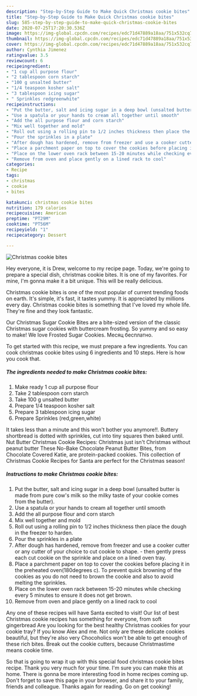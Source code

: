 ```yaml
---
description: "Step-by-Step Guide to Make Quick Christmas cookie bites"
title: "Step-by-Step Guide to Make Quick Christmas cookie bites"
slug: 585-step-by-step-guide-to-make-quick-christmas-cookie-bites
date: 2020-07-25T17:20:30.536Z
image: https://img-global.cpcdn.com/recipes/edc71d47889a18aa/751x532cq70/christmas-cookie-bites-recipe-main-photo.jpg
thumbnail: https://img-global.cpcdn.com/recipes/edc71d47889a18aa/751x532cq70/christmas-cookie-bites-recipe-main-photo.jpg
cover: https://img-global.cpcdn.com/recipes/edc71d47889a18aa/751x532cq70/christmas-cookie-bites-recipe-main-photo.jpg
author: Cynthia Jimenez
ratingvalue: 3.5
reviewcount: 6
recipeingredient:
- "1 cup all purpose flour"
- "2 tablespoon corn starch"
- "100 g unsalted butter"
- "1/4 teaspoon kosher salt"
- "3 tablespoon icing sugar"
- " Sprinkles redgreenwhite"
recipeinstructions:
- "Put the butter, salt and icing sugar in a deep bowl (unsalted butter is made from pure cow&#39;s milk so the milky taste of your cookie comes from the butter)."
- "Use a spatula or your hands to cream all together until smooth"
- "Add the all purpose flour and corn starch"
- "Mix well together and mold"
- "Roll out using a rolling pin to 1/2 inches thickness then place the dough in the freezer to harden."
- "Pour the sprinkles in a plate"
- "After dough has hardened, remove from freezer and use a cooker cutter or any cutter of your choice to cut cookie to shape. then gently press each cut cookie on the sprinkle and place on a lined oven tray."
- "Place a parchment paper on top to cover the cookies before placing it in the preheated oven(180degrees c). To prevent quick browning of the cookies as you do not need to brown the cookie and also to avoid melting the sprinkles."
- "Place on the lower oven rack between 15-20 minutes while checking every 5 minutes to ensure it does not get brown."
- "Remove from oven and place gently on a lined rack to cool"
categories:
- Recipe
tags:
- christmas
- cookie
- bites

katakunci: christmas cookie bites 
nutrition: 179 calories
recipecuisine: American
preptime: "PT29M"
cooktime: "PT56M"
recipeyield: "1"
recipecategory: Dessert

---
```



![Christmas cookie bites](https://img-global.cpcdn.com/recipes/edc71d47889a18aa/751x532cq70/christmas-cookie-bites-recipe-main-photo.jpg)

Hey everyone, it is Drew, welcome to my recipe page. Today, we're going to prepare a special dish, christmas cookie bites. It is one of my favorites. For mine, I'm gonna make it a bit unique. This will be really delicious.

Christmas cookie bites is one of the most popular of current trending foods on earth. It's simple, it's fast, it tastes yummy. It is appreciated by millions every day. Christmas cookie bites is something that I've loved my whole life. They're fine and they look fantastic.

Our Christmas Sugar Cookie Bites are a bite-sized version of the classic Christmas sugar cookies with buttercream frosting. So yummy and so easy to make! We love Frosted Sugar Cookies. Месяц бесплатно.


To get started with this recipe, we must prepare a few ingredients. You can cook christmas cookie bites using 6 ingredients and 10 steps. Here is how you cook that.

<!--inarticleads1-->

##### The ingredients needed to make Christmas cookie bites:

1. Make ready 1 cup all purpose flour
1. Take 2 tablespoon corn starch
1. Take 100 g unsalted butter
1. Prepare 1/4 teaspoon kosher salt
1. Prepare 3 tablespoon icing sugar
1. Prepare  Sprinkles (red,green,white)


It takes less than a minute and this won&#39;t bother you anymore!!. Buttery shortbread is dotted with sprinkles, cut into tiny squares then baked until. Nut Butter Christmas Cookie Recipes: Christmas just isn&#39;t Christmas without peanut butter These No-Bake Chocolate Peanut Butter Bites, from Chocolate Covered Katie, are protein-packed cookies. This collection of Christmas Cookie Recipes for Santa are perfect for the Christmas season! 

<!--inarticleads2-->

##### Instructions to make Christmas cookie bites:

1. Put the butter, salt and icing sugar in a deep bowl (unsalted butter is made from pure cow&#39;s milk so the milky taste of your cookie comes from the butter).
1. Use a spatula or your hands to cream all together until smooth
1. Add the all purpose flour and corn starch
1. Mix well together and mold
1. Roll out using a rolling pin to 1/2 inches thickness then place the dough in the freezer to harden.
1. Pour the sprinkles in a plate
1. After dough has hardened, remove from freezer and use a cooker cutter or any cutter of your choice to cut cookie to shape. - then gently press each cut cookie on the sprinkle and place on a lined oven tray.
1. Place a parchment paper on top to cover the cookies before placing it in the preheated oven(180degrees c). To prevent quick browning of the cookies as you do not need to brown the cookie and also to avoid melting the sprinkles.
1. Place on the lower oven rack between 15-20 minutes while checking every 5 minutes to ensure it does not get brown.
1. Remove from oven and place gently on a lined rack to cool


Any one of these recipes will have Santa excited to visit! Our list of best Christmas cookie recipes has something for everyone, from soft gingerbread Are you looking for the best healthy Christmas cookies for your cookie tray? If you know Alex and me. Not only are these delicate cookies beautiful, but they&#39;re also very Chocoholics won&#39;t be able to get enough of these rich bites. Break out the cookie cutters, because Christmastime means cookie time. 

So that is going to wrap it up with this special food christmas cookie bites recipe. Thank you very much for your time. I'm sure you can make this at home. There is gonna be more interesting food in home recipes coming up. Don't forget to save this page in your browser, and share it to your family, friends and colleague. Thanks again for reading. Go on get cooking!
